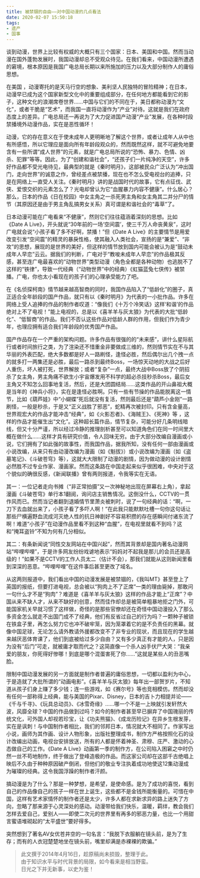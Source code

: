 ```yaml
---
title: 被禁锢的自由——对中国动漫的几点看法
date: 2020-02-07 15:50:18
tags:
- 遗产
- 国事
---
```


谈到动漫，世界上比较有权威的大概只有三个国家：日本、美国和中国。然而当动漫在国外蓬勃发展时，我国动漫却总不受观众待见。在我们看来，中国动漫所遭遇的窘境，根本原因是我国广电总局长期以来所施加的压力以及大部分制作人的庸俗思想。

在美国 ，动漫寄托的是天马行空的想象、美利坚人民独特的冒险精神；在日本，动漫早已成为这个国家新型文化中的重要组成部分，在任何地方都能看到它的影子，这种文化的浪潮席卷世界……中国与它们的不同在于，美日都称动漫为“文化”，或者干脆是“艺术”，而我国一直将动漫作为“产业”对待。这就是我们在政府态度上的差异。广电总局还一再说为了大力促进国产动漫“产业”发展，在各种时段禁播境外动漫作品，实在是恶性循环！

动漫，它的存在意义在于使未成年人更明晰地了解这个世界，或者让成年人从中也有所感悟，所以它理应是面向所有年龄段观众的，然而既然这样，就不可避免地要含有一些所谓“成人世界”的元素，就是广电总局所说的“恐怖、暴力、色情、凶杀、犯罪”等等。因此，为了“创建和谐社会”，“还孩子们一片纯净的天空”，许多好作品都不受光电待见，最典型的就是《秦时明月》，这部被民众广泛认为“冲出国门，走向世界”的诚意之作，曾经差点被禁播，现在也不怎么受电视台的追捧，只是在网络上一直受人关注。《秦时明月》讲的是战国时代的故事，它有点征伐、武侠、爱恨交织的元素怎么了？光电却曾认为它“血腥暴力内容不健康”。什么居心？那么，日本的作品《日在校园》中女主角之一杀死男主角和女主角其二并分尸的情节（其原因还是由于男主角乱搞男女关系）真可谓是和谐社会的“毒草”了。

<!--more-->

日本动漫可能在广电看来“不健康”，然则它们往往蕴涵着深刻的思想。比如《Date A Live》，开头就说“30年前的一场‘空间震’，使三千万人命丧黄泉”，这时广电就会说“小孩子看了多不好啊，禁播！”但《Date A Live》的主要情节是用爱改变引发“空间震”的精灵的暴戾性格，使其融入人类社会，宣扬的是“兼爱”、“非攻”的思想，展现的是世界的美好，但这样的情节放到国内可能会被认为是“鼓动未成年人早恋”云云。据我们的判断，广电对于“教唆未成年人早恋”的作品极其反感，甚至连广电最喜欢的“动物世界”类型动漫（角色全都是各种动物）也逃脱不了这样的“铁律”，导致一代经典（“动物世界”中的经典）《虹猫蓝兔七侠传》被禁播。广电，你也太小看现在的孩子们的心理承受能力了吧。

在《名侦探柯南》情节越来越高智商的同时，我国作品陷入了“低龄化”的圈子，真正适合全年龄段的国产作品，就只有以《秦时明月》为代表的一小批作品。许多在网络上受人追捧的作品的制作者叹道：“像我们《十万个冷笑话》这样‘和谐’的作品绝对上不了电视！”能上电视的，总是以《喜羊羊与灰太狼》为代表的大批“低龄化”、“低智商”的作品。我们不否认这些作品对低龄人群的作用，但我们作为青少年，也理应拥有适合我们年龄段的优秀国产作品。

国产作品存在一个严重的架构问题。许多作品有很强的的“未来感”，讲什么星际航行或者时间旅行之类，为了渲染还不惜重金非要做成三维的，然则情节实在不与其华丽的外表匹配，绝大多数都是好人一路刷怪，逢怪必胜，然后偶尔出几个拽一点的就多打一两集还是必胜，最后一路杀到最终Boss，一场惊天动地的大战之后好人重伤，坏人被打死，世界解放；或者“复杂”一点，最终大战中Boss放了个阴招杀了女主角，男主角痛不欲生小宇宙爆发用不科学的超必杀技秒杀Boss，最后女主角又不知怎么回事地复活，然后，还是大团圆结局……这类作品的开山鼻祖大概是当年的《神兵小将》，实在是逢怪必胜啊。只有一些有节操的作品能脱离这一情节，比如《葫芦娃》中“小蝴蝶”死后就没有复活，然则最后还是“葫芦小金刚”一路刷怪，一般是秒杀，于是又“正义战胜了邪恶”，蛇精再次被封印。只有含金量高，世界观宏大的作品才能冲击“经典”，如《火影忍者》、《海贼王》、《死神》等 ，这样的作品才能催生出“文化”。这种超长篇作品，情节复杂，可能分好几条明线暗线，但又十分严谨，所以经过冷静的推理剖析甚至可以知道角色们在同一时间里大概在做什么……这样才具有研究价值，令人回味无穷。由于大部分改编自漫画或小说，它们拥有了如此强的故事性，而我国作品，据我所知，没有任何一部由漫画或小说改编，从来只有由动漫改编为漫画（如《魁拔》）或小说改编为漫画（如《盗墓笔记》、《斗破苍穹》等），这就大大限制了动漫的剧情，因为做动漫的设计剧情必然胜不过专业作家、漫画家。然而这条路在中国走起来似乎很困难，中央对于这个貌似的确很反感，《新闻联播》曾有两则报道，令我等实在无语。

其一：一位记者走向书摊（“非正常拍摄”又一次神秘地出现在屏幕右上角），拿起漫画《斗破苍穹》单行本1翻阅，询问店主销售情况。这倒没什么，CCTV的一贯作风而已。然而当记者翻到退婚情节里萧炎被刺时，说了一句经典的话：“啊，一刀下去血就出来了，小孩子看了多吓人啊！”在此我只能默默吐槽一句你这句话让那些尸横遍野血流成河灭绝人性的抗日神剧好不容易积攒的存在感瞬间付诸东流了啊！难道“小孩子”在动漫作品里看不到这种“血腥”，在电视里就看不到吗？这和“掩耳盗铃”不知为何有几分相似。

其二：有条新闻说“同性交友网站在中国兴起”，然而其背景却是国内著名动漫网站“哔哩哔哩”，于是许多网友纷纷戏谑地表示“妈妈对不起我是那儿的会员还是高级的！”如果不是CCTV的工作人员太二（估计不会），那我们就能从这则新闻里看到深深的恶意。“哔哩哔哩”在这件事后甚至更改了域名。

从这两则报道中，我们看出中国的动漫发展是被禁锢的，《我叫MT》甚至登上了英国的报纸，但要打进电视，总会被以“狗肉上不了正席”一类的理由毙掉，那敢问一句什么才不是“狗肉”？难道是《喜羊羊与灰太狼》这样的作品才能上“正席”？中国从来不缺人才，从来不缺好的创意，然而佳作却总是被简单粗暴地拒之门外，可能国家机关早就习惯了这样做，奇怪的是那些官僚却还在奇怪中国动漫投入了那么多资金怎么就走不出国门成不了经典，他们有反省过自己的行为吗？一颗种子被锁在铁盒子里，再怎么努力它也冲不破牢笼，因为笼罩着它的是不负责任的黑幕。就像中国足球，无论怎么请外教请外援都改变不了非专业的现状，而且现在的学生越来越厌恶体育课了，他们到底被给过多少自由？又有多少真正有才能的人，只是因为没有“后门”可走，就被庸才取而代之？这简直像一个杀人凶手伏尸大哭：“我亲爱的朋友，你死得好惨哪！到底是哪个混蛋害死了你……”这就是某些人的丑恶嘴脸。

限制中国动漫发展的另一方面就是制作者普遍的庸俗思想，一切都以盈利为中心，于是造就了大批所谓的“动画电影”。《喜羊羊与灰太狼》每年出一部贺岁片，不知道从孩子们身上赚了多少钱；连一些游戏，如《赛尔号》等也竞相模仿。然而却没有任何一部称得上经典，能与美国的Pixar、Disney，日本的吉卜力相提并论——《千与千寻》、《玩具总动员》、《冰雪奇缘》……哪一个不是一上映就引发轩然大波，风靡全球？中国的作品做到过吗？如今的制作者甚至早已摒弃了中国瑰丽的传统文化，可外国人却视若珍宝，让《功夫熊猫》、《成龙历险记》在异乡生根发芽，实在是讽刺！与中国制作者相比，我们的邻邦日本，情况就大不相同了。作家写出小说，画师为其作画、设计人物形象，出版社整理成书，制作方严格按照化石的设计改编出动画，电视台安排放送，所有的人都是怀着神圣、肃穆、庄严、激动的心态做自己的工作。《Date A Live》动画第一季的制作方，在公司陷入困窘之中时仍然一丝不苟地制作，终于做出了登峰造极的作品。而这家公司却在这部千古绝唱上映后不久由于种种原因破产倒闭，但他们的敬业专注执着成功地使这12集动漫成为璀璨的经典。这令我国浮躁的制作者汗颜。

搞动漫是为了什么？那是一种梦想，是希望，是使命感。是为了成功的喜悦，看到自己的作品像自己的孩子一样在世上诞生，这些都不是金钱所能衡量的。可惜在中国，这样有艺术家情怀的制作者还是太少，许多人都在求新求异的路上迷失了方向，忽略了那来源于心灵深处的感动。动漫带给我们快乐，温暖，羁绊，教会我们怎样去爱自己，爱别人——即使二次元的世界里有再多的邪恶力量，也比一个用甜言蜜语堆砌起的“太平盛世”要好得多。

突然想到了著名AV女优苍井空的一句名言：“我脱下衣服躺在镜头前，是为了生存；而有的人衣冠楚楚地坐在镜头前，嘴里却满是赤裸裸的欺骗。”

> 此文撰于2014年4月16日，趁原稿尚未损毁，整理于此。     
> 由于知识水平与时代背景的局限，如今看来是相当野蛮。    
> 日光之下并无新事，以史为鉴！
